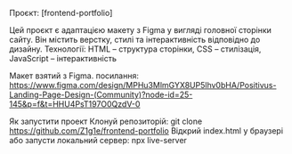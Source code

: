 Проєкт: [frontend-portfolio]

Цей проєкт є адаптацією макету з Figma у вигляді головної сторінки сайту. Він містить верстку, стилі та інтерактивність відповідно до дизайну. Технології: HTML – структура сторінки, CSS – стилізація, JavaScript – інтерактивність

Макет взятий з Figma. посилання: https://www.figma.com/design/MPHu3MlmGYX8UP5lhv0bHA/Positivus-Landing-Page-Design-(Community)?node-id=25-145&p=f&t=HHU4PsT197O0QzdV-0

Як запустити проект Клонуй репозиторій: git clone https://github.com/Z1g1e/frontend-portfolio Відкрий index.html у браузері або запусти локальний сервер: npx live-server

